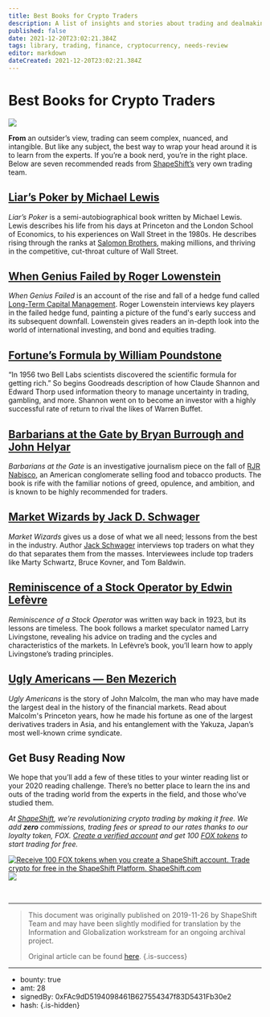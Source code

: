```yaml
---
title: Best Books for Crypto Traders
description: A list of insights and stories about trading and dealmaking.
published: false
date: 2021-12-20T23:02:21.384Z
tags: library, trading, finance, cryptocurrency, needs-review
editor: markdown
dateCreated: 2021-12-20T23:02:21.384Z
---
```


# Best Books for Crypto Traders

![](https://assets.website-files.com/5e9a09610b7dce71f87f7f17/5e9efe8853de08452963f2ab_1__z_6TOy-CABzFRCa-UDVMw%20(1).png)

**From** an outsider’s view, trading can seem complex, nuanced, and intangible. But like any subject, the best way to wrap your head around it is to learn from the experts. If you’re a book nerd, you’re in the right place. Below are seven recommended reads from [ShapeShift’s](http://shapeshift.com/?utm_source=social&utm_medium=medium&utm_campaign=fox_launch&utm_term=cta19) very own trading team.<br/> 

## [**Liar’s Poker by Michael Lewis**](https://www.goodreads.com/book/show/7865083-liar-s-poker)

*Liar’s Poker* is a semi-autobiographical book written by Michael Lewis. Lewis describes his life from his days at Princeton and the London School of Economics, to his experiences on Wall Street in the 1980s. He describes rising through the ranks at [Salomon Brothers](https://www.investopedia.com/terms/s/salomon-brothers.asp), making millions, and thriving in the competitive, cut-throat culture of Wall Street.<br/> 

## [**When Genius Failed by Roger Lowenstein**](https://www.goodreads.com/book/show/10669.When_Genius_Failed)

*When Genius Failed* is an account of the rise and fall of a hedge fund called [Long-Term Capital Management](https://www.investopedia.com/terms/l/longtermcapital.asp). Roger Lowenstein interviews key players in the failed hedge fund, painting a picture of the fund's early success and its subsequent downfall. Lowenstein gives readers an in-depth look into the world of international investing, and bond and equities trading.<br/> 

## [**Fortune’s Formula by William Poundstone**](https://www.goodreads.com/book/show/186124.Fortune_s_Formula)

“In 1956 two Bell Labs scientists discovered the scientific formula for getting rich.” So begins Goodreads description of how Claude Shannon and Edward Thorp used information theory to manage uncertainty in trading, gambling, and more. Shannon went on to become an investor with a highly successful rate of return to rival the likes of Warren Buffet.<br/> 

## [**Barbarians at the Gate by Bryan Burrough and John Helyar**](https://www.goodreads.com/book/show/781182.Barbarians_at_the_Gate)

*Barbarians at the Gate* is an investigative journalism piece on the fall of [RJR Nabisco](https://www.investopedia.com/articles/stocks/09/corporate-kleptocracy-rjr-nabisco.asp), an American conglomerate selling food and tobacco products. The book is rife with the familiar notions of greed, opulence, and ambition, and is known to be highly recommended for traders.<br/> 

## [**Market Wizards by Jack D. Schwager**](https://www.goodreads.com/book/show/966769.Market_Wizards)

*Market Wizards* gives us a dose of what we all need; lessons from the best in the industry. Author [Jack Schwager](http://jackschwager.com/) interviews top traders on what they do that separates them from the masses. Interviewees include top traders like Marty Schwartz, Bruce Kovner, and Tom Baldwin.<br/> 

## [**Reminiscence of a Stock Operator by Edwin Lefèvre**](https://www.goodreads.com/book/show/100779.Reminiscences_of_a_Stock_Operator)

*Reminiscence of a Stock Operator* was written way back in 1923, but its lessons are timeless. The book follows a market speculator named Larry Livingstone, revealing his advice on trading and the cycles and characteristics of the markets. In Lefèvre’s book, you’ll learn how to apply Livingstone’s trading principles.

## [**Ugly Americans — Ben Mezerich**](https://www.goodreads.com/book/show/86161.Ugly_Americans)

*Ugly Americans* is the story of John Malcolm, the man who may have made the largest deal in the history of the financial markets. Read about Malcolm's Princeton years, how he made his fortune as one of the largest derivatives traders in Asia, and his entanglement with the Yakuza, Japan’s most well-known crime syndicate.

## Get Busy Reading Now

We hope that you’ll add a few of these titles to your winter reading list or your 2020 reading challenge. There’s no better place to learn the ins and outs of the trading world from the experts in the field, and those who’ve studied them.

*At* [*ShapeShift*](http://shapeshift.com/?utm_source=social&utm_medium=medium&utm_campaign=fox_launch&utm_term=cta19)*, we’re revolutionizing crypto trading by making it free. We add* ***zero*** *commissions, trading fees or spread to our rates thanks to our loyalty token, FOX.* [*Create a verified account*](https://auth.shapeshift.io/signup?utm_source=social&utm_medium=medium&utm_campaign=fox_launch&utm_term=cta17) *and get 100* [*FOX tokens*](https://shapeshift.com/fox-token?utm_source=social&utm_medium=medium&utm_campaign=fox_launch&utm_term=cta18) *to start trading for free.*

[![Receive 100 FOX tokens when you create a ShapeShift account. Trade crypto for free in the ShapeShift Platform. ShapeShift.com](https://assets.website-files.com/max/5624/1*JtX8iGChul1yndQrqsbUKA.png)](http://beta.shapeshift.com)![](https://assets.website-files.com/max/60/0*GWnwaa8ouS7dTxfA.png)

<br/>

---

> This document was originally published on 2019-11-26 by ShapeShift Team and may have been slightly modified for translation by the Information and Globalization workstream for an ongoing archival project.
>
> Original article can be found [here](https://shapeshift.com/library/books-for-crypto-traders).
{.is-success}

---

- bounty: true
- amt: 28
- signedBy: 0xFAc9dD5194098461B627554347f83D5431Fb30e2
- hash: 
{.is-hidden}
